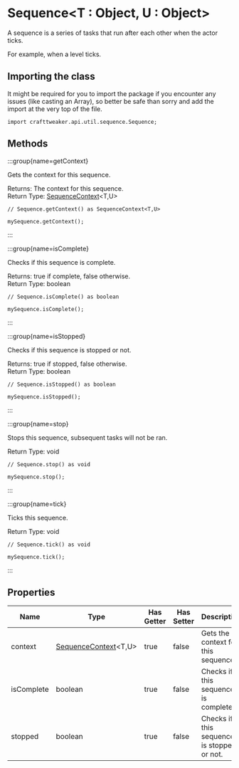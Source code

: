 # Sequence&LT;T : Object, U : Object&GT;

A sequence is a series of tasks that run after each other when the actor ticks.

 For example, when a level ticks.

## Importing the class

It might be required for you to import the package if you encounter any issues (like casting an Array), so better be safe than sorry and add the import at the very top of the file.
```zenscript
import crafttweaker.api.util.sequence.Sequence;
```


## Methods

:::group{name=getContext}

Gets the context for this sequence.

Returns: The context for this sequence.  
Return Type: [SequenceContext](/vanilla/api/util/sequence/SequenceContext)&lt;T,U&gt;

```zenscript
// Sequence.getContext() as SequenceContext<T,U>

mySequence.getContext();
```

:::

:::group{name=isComplete}

Checks if this sequence is complete.

Returns: true if complete, false otherwise.  
Return Type: boolean

```zenscript
// Sequence.isComplete() as boolean

mySequence.isComplete();
```

:::

:::group{name=isStopped}

Checks if this sequence is stopped or not.

Returns: true if stopped, false otherwise.  
Return Type: boolean

```zenscript
// Sequence.isStopped() as boolean

mySequence.isStopped();
```

:::

:::group{name=stop}

Stops this sequence, subsequent tasks will not be ran.

Return Type: void

```zenscript
// Sequence.stop() as void

mySequence.stop();
```

:::

:::group{name=tick}

Ticks this sequence.

Return Type: void

```zenscript
// Sequence.tick() as void

mySequence.tick();
```

:::


## Properties

| Name | Type | Has Getter | Has Setter | Description |
|------|------|------------|------------|-------------|
| context | [SequenceContext](/vanilla/api/util/sequence/SequenceContext)&lt;T,U&gt; | true | false | Gets the context for this sequence. |
| isComplete | boolean | true | false | Checks if this sequence is complete. |
| stopped | boolean | true | false | Checks if this sequence is stopped or not. |

